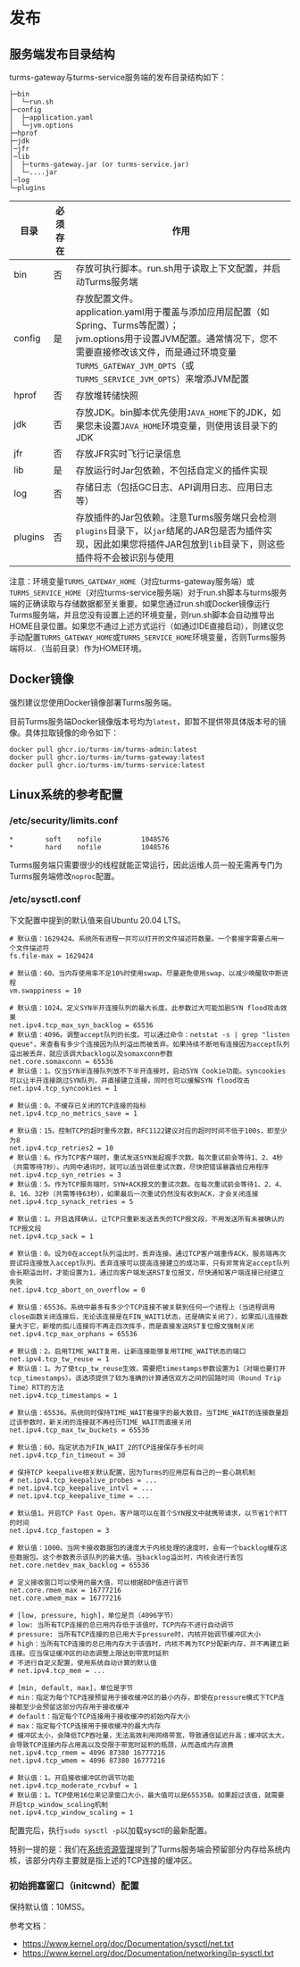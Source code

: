 # 发布

## 服务端发布目录结构

turms-gateway与turms-service服务端的发布目录结构如下：

```
├─bin
│  └─run.sh
├─config
│  ├─application.yaml
│  └─jvm.options
├─hprof
├─jdk
│─jfr
│─lib
│  ├─turms-gateway.jar (or turms-service.jar)
│  └─....jar
│─log
└─plugins
```

| 目录    | 必须存在 | 作用                                                         |
| ------- | -------- | ------------------------------------------------------------ |
| bin     | 否       | 存放可执行脚本。run.sh用于读取上下文配置，并启动Turms服务端  |
| config  | 是       | 存放配置文件。<br />application.yaml用于覆盖与添加应用层配置（如Spring、Turms等配置）；<br />jvm.options用于设置JVM配置。通常情况下，您不需要直接修改该文件，而是通过环境变量`TURMS_GATEWAY_JVM_OPTS`（或`TURMS_SERVICE_JVM_OPTS`）来增添JVM配置 |
| hprof   | 否       | 存放堆转储快照                                               |
| jdk     | 否       | 存放JDK。bin脚本优先使用`JAVA_HOME`下的JDK，如果您未设置`JAVA_HOME`环境变量，则使用该目录下的JDK |
| jfr     | 否       | 存放JFR实时飞行记录信息                                      |
| lib     | 是       | 存放运行时Jar包依赖，不包括自定义的插件实现                  |
| log     | 否       | 存储日志（包括GC日志、API调用日志、应用日志等）              |
| plugins | 否       | 存放插件的Jar包依赖。注意Turms服务端只会检测`plugins`目录下，以`jar`结尾的JAR包是否为插件实现，因此如果您将插件JAR包放到`lib`目录下，则这些插件将不会被识别与使用 |

注意：环境变量`TURMS_GATEWAY_HOME`（对应turms-gateway服务端）或`TURMS_SERVICE_HOME`（对应turms-service服务端）对于run.sh脚本与turms服务端的正确读取与存储数据都至关重要。如果您通过run.sh或Docker镜像运行Turms服务端，并且您没有设置上述的环境变量，则run.sh脚本会自动推导出HOME目录位置。如果您不通过上述方式运行（如通过IDE直接启动），则建议您手动配置`TURMS_GATEWAY_HOME`或`TURMS_SERVICE_HOME`环境变量，否则Turms服务端将以`.`（当前目录）作为HOME环境。

## Docker镜像

强烈建议您使用Docker镜像部署Turms服务端。

目前Turms服务端Docker镜像版本号均为`latest`，即暂不提供带具体版本号的镜像。具体拉取镜像的命令如下：

```shell
docker pull ghcr.io/turms-im/turms-admin:latest
docker pull ghcr.io/turms-im/turms-gateway:latest
docker pull ghcr.io/turms-im/turms-service:latest
```

## Linux系统的参考配置

### /etc/security/limits.conf

```
*        soft    nofile          1048576
*        hard    nofile          1048576
```

Turms服务端只需要很少的线程就能正常运行，因此运维人员一般无需再专门为Turms服务端修改`noproc`配置。

### /etc/sysctl.conf

下文配置中提到的默认值来自Ubuntu 20.04 LTS。

```
# 默认值：1629424。系统所有进程一共可以打开的文件描述符数量。一个套接字需要占用一个文件描述符
fs.file-max = 1629424

# 默认值：60。当内存使用率不足10%时使用swap。尽量避免使用swap，以减少唤醒软中断进程
vm.swappiness = 10

# 默认值：1024。定义SYN半开连接队列的最大长度。此参数过大可能加剧SYN flood攻击效果
net.ipv4.tcp_max_syn_backlog = 65536
# 默认值：4096。调整accept队列的长度。可以通过命令：netstat -s | grep "listen queue"，来查看有多少个连接因为队列溢出而被丢弃。如果持续不断地有连接因为accept队列溢出被丢弃，就应该调大backlog以及somaxconn参数
net.core.somaxconn = 65536
# 默认值：1。仅当SYN半连接队列放不下半开连接时，启动SYN Cookie功能。syncookies可以让半开连接跳过SYN队列，并直接建立连接，同时也可以缓解SYN flood攻击
net.ipv4.tcp_syncookies = 1

# 默认值：0。不缓存已关闭的TCP连接的指标
net.ipv4.tcp_no_metrics_save = 1 

# 默认值：15。控制TCP的超时重传次数，RFC1122建议对应的超时时间不低于100s，即至少为8
net.ipv4.tcp_retries2 = 10
# 默认值：6。作为TCP客户端时，重试发送SYN发起握手次数。每次重试前会等待1、2、4秒（共需等待7秒）。内网中通讯时，就可以适当调低重试次数，尽快把错误暴露给应用程序
net.ipv4.tcp_syn_retries = 3
# 默认值：5。作为TCP服务端时，SYN+ACK报文的重试次数。在每次重试前会等待1、2、4、8、16、32秒（共需等待63秒），如果最后一次重试仍然没有收到ACK，才会关闭连接
net.ipv4.tcp_synack_retries = 5

# 默认值：1。开启选择确认，让TCP只重新发送丢失的TCP报文段，不用发送所有未被确认的TCP报文段
net.ipv4.tcp_sack = 1

# 默认值：0。设为0在accept队列溢出时，丢弃连接。通过TCP客户端重传ACK，服务端再次尝试将连接放入accept队列。丢弃连接可以提高连接建立的成功率，只有非常肯定accept队列会长期溢出时，才能设置为1，通过向客户端发送RST复位报文，尽快通知客户端连接已经建立失败
net.ipv4.tcp_abort_on_overflow = 0

# 默认值：65536。系统中最多有多少个TCP连接不被关联到任何一个进程上（当进程调用close函数关闭连接后，无论该连接是在FIN_WAIT1状态，还是确实关闭了），如果孤儿连接数量大于它，新增的孤儿连接将不再走四次挥手，而是直接发送RST复位报文强制关闭
net.ipv4.tcp_max_orphans = 65536

# 默认值：2。启用TIME_WAIT复用，让新连接能够复用TIME_WAIT状态的端口
net.ipv4.tcp_tw_reuse = 1
# 默认值：1。为了使tcp_tw_reuse生效，需要把timestamps参数设置为1（对端也要打开tcp_timestamps）。该选项提供了较为准确的计算通信双方之间的回路时间（Round Trip Time）RTT的方法
net.ipv4.tcp_timestamps = 1

# 默认值：65536。系统同时保持TIME_WAIT套接字的最大数目。当TIME_WAIT的连接数量超过该参数时，新关闭的连接就不再经历TIME_WAIT而直接关闭
net.ipv4.tcp_max_tw_buckets = 65536

# 默认值：60。指定状态为FIN_WAIT_2的TCP连接保存多长时间
net.ipv4.tcp_fin_timeout = 30

# 保持TCP keepalive相关默认配置，因为Turms的应用层有自己的一套心跳机制
# net.ipv4.tcp_keepalive_probes = ...
# net.ipv4.tcp_keepalive_intvl = ...
# net.ipv4.tcp_keepalive_time = ...

# 默认值1。开启TCP Fast Open，客户端可以在首个SYN报文中就携带请求，以节省1个RTT的时间
net.ipv4.tcp_fastopen = 3

# 默认值：1000。当网卡接收数据包的速度大于内核处理的速度时，会有一个backlog缓存这些数据包。这个参数表示该队列的最大值。当backlog溢出时，内核会进行丢包
net.core.netdev_max_backlog = 65536

# 定义接收窗口可以使用的最大值，可以根据BDP值进行调节
net.core.rmem_max = 16777216
net.core.wmem_max = 16777216

# [low, pressure, high]，单位是页（4096字节）
# low: 当所有TCP连接的总已用内存低于该值时，TCP内存不进行自动调节
# pressure: 当所有TCP连接的总已用大于pressure时，内核开始调节缓冲区大小
# high：当所有TCP连接的总已用内存大于该值时，内核不再为TCP分配新内存，并不再建立新连接。应当保证缓冲区的动态调整上限达到带宽时延积
# 不进行自定义配置，使用系统自动计算的默认值
# net.ipv4.tcp_mem = ...

# [min, default, max]，单位是字节
# min：指定为每个TCP连接预留用于接收缓冲区的最小内存，即使在pressure模式下TCP连接都至少会预留这部分内存用于接收缓冲
# default：指定每个TCP连接用于接收缓冲的初始内存大小
# max：指定每个TCP连接用于接收缓冲的最大内存
# 缓冲区太小，会降低TCP吞吐量，无法高效利用网络带宽，导致通信延迟升高；缓冲区太大，会导致TCP连接内存占用高以及受限于带宽时延积的瓶颈，从而造成内存浪费
net.ipv4.tcp_rmem = 4096 87380 16777216
net.ipv4.tcp_wmem = 4096 87380 16777216

# 默认值：1。开启接收缓冲区的调节功能
net.ipv4.tcp_moderate_rcvbuf = 1
# 默认值：1。TCP使用16位来记录窗口大小，最大值可以是65535B。如果超过该值，就需要开启tcp_window_scaling机制
net.ipv4.tcp_window_scaling = 1
```

配置完后，执行`sudo sysctl -p`以加载sysctl的最新配置。

特别一提的是：我们在[系统资源管理](https://turms-im.github.io/docs/for-developers/system-resource-management.html#%E5%8F%AF%E6%8E%A7%E5%86%85%E5%AD%98-managed-memory-%E7%9A%84%E4%BD%BF%E7%94%A8)提到了Turms服务端会预留部分内存给系统内核，该部分内存主要就是指上述的TCP连接的缓冲区。

### 初始拥塞窗口（initcwnd）配置

保持默认值：10MSS。

参考文档：

* https://www.kernel.org/doc/Documentation/sysctl/net.txt
* https://www.kernel.org/doc/Documentation/networking/ip-sysctl.txt
